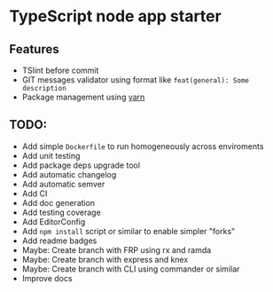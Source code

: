 TypeScript node app starter
===========================

Features
--------
* TSlint before commit
* GIT messages validator using format like `feat(general): Some description`
* Package management using [yarn](https://yarnpkg.com/en/)

TODO:
-----
* Add simple `Dockerfile` to run homogeneously across enviroments
* Add unit testing
* Add package deps upgrade tool
* Add automatic changelog
* Add automatic semver
* Add CI
* Add doc generation
* Add testing coverage
* Add EditorConfig
* Add `npm install` script or similar to enable simpler "forks"
* Add readme badges
* Maybe: Create branch with FRP using rx and ramda
* Maybe: Create branch with express and knex
* Maybe: Create branch with CLI using commander or similar
* Improve docs
